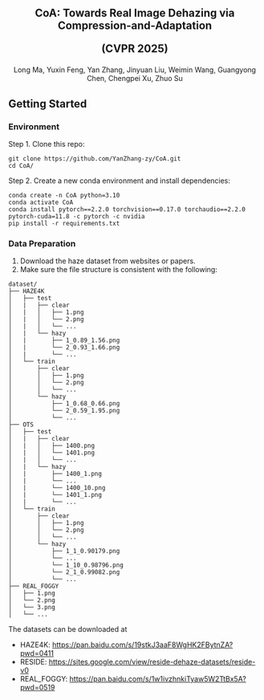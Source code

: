 <div align="center"> 

<h2> 
CoA: Towards Real Image Dehazing via Compression-and-Adaptation

(CVPR 2025)
</h2>

Long Ma, Yuxin Feng, Yan Zhang, Jinyuan Liu, Weimin Wang, Guangyong Chen, Chengpei Xu, Zhuo Su

</div>

## Getting Started

### Environment

Step 1. Clone this repo:

```
git clone https://github.com/YanZhang-zy/CoA.git
cd CoA/
```

Step 2. Create a new conda environment and install dependencies:

```
conda create -n CoA python=3.10
conda activate CoA
conda install pytorch==2.2.0 torchvision==0.17.0 torchaudio==2.2.0 pytorch-cuda=11.8 -c pytorch -c nvidia
pip install -r requirements.txt
```

### Data Preparation

1. Download the haze dataset from websites or papers.
2. Make sure the file structure is consistent with the following:

```
dataset/
├── HAZE4K
│   ├── test
│   |   ├── clear
│   |   │   ├── 1.png
│   |   │   └── 2.png
│   |   │   └── ...
│   |   └── hazy
│   |       ├── 1_0.89_1.56.png
│   |       └── 2_0.93_1.66.png
│   |       └── ...
│   └── train
│       ├── clear
│       │   ├── 1.png
│       │   └── 2.png
│       │   └── ...
│       └── hazy
│           ├── 1_0.68_0.66.png
│           └── 2_0.59_1.95.png
│           └── ...
├── OTS
│   ├── test
│   |   ├── clear
│   |   │   ├── 1400.png
│   |   │   └── 1401.png
│   |   │   └── ...
│   |   └── hazy
│   |       ├── 1400_1.png
│   |       └── ...
│   |       └── 1400_10.png
│   |       └── 1401_1.png
│   |       └── ...
│   └── train
│       ├── clear
│       │   ├── 1.png
│       │   └── 2.png
│       │   └── ...
│       └── hazy
│           ├── 1_1_0.90179.png
│           └── ...
│           └── 1_10_0.98796.png
│           └── 2_1_0.99082.png
│           └── ...
├── REAL_FOGGY
│   ├── 1.png
│   └── 2.png
│   └── 3.png
│   └── ...
```

The datasets can be downloaded at
+ HAZE4K: https://pan.baidu.com/s/19stkJ3aaF8WgHK2FBytnZA?pwd=0411
+ RESIDE: https://sites.google.com/view/reside-dehaze-datasets/reside-v0
+ REAL_FOGGY: https://pan.baidu.com/s/1w1ivzhnkiTyaw5W2TtBx5A?pwd=0519

